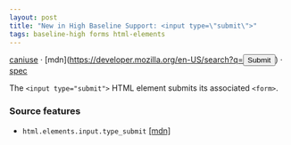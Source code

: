 ```yaml
---
layout: post
title: "New in High Baseline Support: <input type=\"submit\">"
tags: baseline-high forms html-elements
---
```


[caniuse](https://caniuse.com/?search=input-submit) · [mdn](https://developer.mozilla.org/en-US/search?q=<input type="submit">) · [spec](https://html.spec.whatwg.org/multipage/input.html#submit-button-state-(type=submit))

The `<input type="submit">` HTML element submits its associated `<form>`.

### Source features

- ``html.elements.input.type_submit`` [[mdn]](https://developer.mozilla.org/en-US/search?q=html.elements.input.type_submit)
